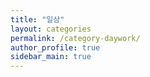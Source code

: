 ```yaml
---
title: "일상"
layout: categories
permalink: /category-daywork/
author_profile: true
sidebar_main: true
---
```

